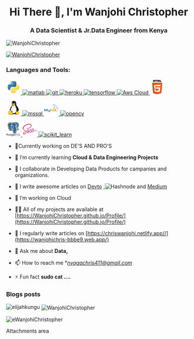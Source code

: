 <h1 align="center">Hi There 👋, I'm  Wanjohi Christopher</h1>

<h3 align="center">A Data Scientist & Jr.Data Engineer from Kenya</h3>

<p align="left"> <img src="https://komarev.com/ghpvc/?username=WanjohiChristopher&label=Profile%20views&color=0e75b6&style=flat" alt="WanjohiChristopher" /> </p>

<p align="left"> <a href="https://github.com/ryo-ma/github-profile-trophy"><img src="https://github-profile-trophy.vercel.app/?username=WanjohiChristopher" alt="WanjohiChristopher" /></a> </p>
<h3 align="left">Languages and Tools:</h3>
<p align="left">
   <a href="https://www.python.org" target="_blank"> <img src="https://raw.githubusercontent.com/devicons/devicon/master/icons/python/python-original.svg" alt="python" width="40" height="40"/> </a>
  <a href="https://www.mathworks.com/" target="_blank"> <img src="https://upload.wikimedia.org/wikipedia/commons/2/21/Matlab_Logo.png" alt="matlab" width="40" height="40"/> </a> 
 <a href="https://git-scm.com/" target="_blank"> <img src="https://www.vectorlogo.zone/logos/git-scm/git-scm-icon.svg" alt="git" width="40" height="40"/> </a> 
  <a href="https://heroku.com" target="_blank"> <img src="https://www.vectorlogo.zone/logos/heroku/heroku-icon.svg" alt="heroku" width="40" height="40"/> </a>
  <a href="https://www.tensorflow.org" target="_blank"> <img src="https://www.vectorlogo.zone/logos/tensorflow/tensorflow-icon.svg" alt="tensorflow" width="40" height="40"/> </a>
   <a href="https://g.co/kgs/gir3DG" target="_blank"> <img src="https://upload.wikimedia.org/wikipedia/commons/thumb/9/93/Amazon_Web_Services_Logo.svg/512px-Amazon_Web_Services_Logo.svg.png" alt="Aws Cloud" width="40" height="40"/> </a>
  <a href="https://www.w3.org/html/" target="_blank"> <img src="https://raw.githubusercontent.com/devicons/devicon/master/icons/html5/html5-original-wordmark.svg" alt="html5" width="40" height="40"/> </a> 

 
  <a href="https://www.linux.org/" target="_blank"> <img src="https://raw.githubusercontent.com/devicons/devicon/master/icons/linux/linux-original.svg" alt="linux" width="40" height="40"/> </a> 
 <a href="https://www.microsoft.com/en-us/sql-server" target="_blank"> <img src="https://www.svgrepo.com/show/303229/microsoft-sql-server-logo.svg" alt="mssql" width="40" height="40"/> </a> <a href="https://www.mysql.com/" target="_blank"> <img src="https://raw.githubusercontent.com/devicons/devicon/master/icons/mysql/mysql-original-wordmark.svg" alt="mysql" width="40" height="40"/> </a> 
  <a href="https://opencv.org/" target="_blank"> <img src="https://www.vectorlogo.zone/logos/opencv/opencv-icon.svg" alt="opencv" width="40" height="40"/> </a> 
  
  <a href="https://www.postgresql.org" target="_blank"> <img src="https://raw.githubusercontent.com/devicons/devicon/master/icons/postgresql/postgresql-original-wordmark.svg" alt="postgresql" width="40" height="40"/> </a>
  <a href="https://sass-lang.com" target="_blank"> <img src="https://raw.githubusercontent.com/devicons/devicon/master/icons/sass/sass-original.svg" alt="sass" width="40" height="40"/> </a> <a href="https://scikit-learn.org/" target="_blank"> <img src="https://upload.wikimedia.org/wikipedia/commons/0/05/Scikit_learn_logo_small.svg" alt="scikit_learn" width="40" height="40"/> </a> 
   </p>

- 🔭Currently working on  DE'S AND PRO'S

- 🌱 I’m currently learning **Cloud & Data Engineering Projects**

- 👯 I collaborate in Developing Data Products for campanies and organizations.

- 📝 I write  awesome articles on [Devto](https://dev.to/wanjohichristopher) ,![Hashnode](https://hashnode.com/@WanjohiChristopher/joinme) and [Medium](https://medium.com/@nyagachris411/)

- 🤝 I’m working on Cloud 

- 👨‍💻 All of my projects are available at [https://WanjohiChristopher.github.io/Profile/](https://WanjohiChristopher.github.io/Profile/)

- 📝 I regularly write articles on [https://chriswanjohi.netlify.app//](https://wanjohichris-bbbe9.web.app/)

- 💬 Ask me about **Data,**

- 📫 How to reach me **nyagachris411@gmail.com*

- ⚡ Fun fact **sudo cat ....**

### Blogs posts
<!-- BLOG-POST-LIST:START -->
<!-- BLOG-POST-LIST:END -->


<p><img align="left" src="https://github-readme-stats.vercel.app/api/top-langs?username=WanjohiChristopher&show_icons=true&locale=en&layout=compact" alt="elijahkungu" /></p>

<p>&nbsp;<img align="center" src="https://github-readme-stats.vercel.app/api?username=WanjohiChristopher&show_icons=true&locale=en" alt="WanjohiChristopher" /></p>

<p><img align="center" src="https://github-readme-streak-stats.herokuapp.com/?user=WanjohiChristopher&" alt="eWanjohiChristopher" /></p>

Attachments area
